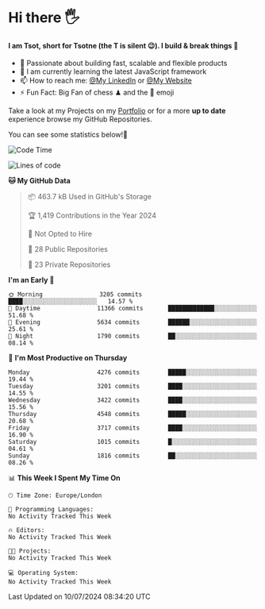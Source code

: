 # Hi there :raised_hand_with_fingers_splayed:
#### I am Tsot, short for Tsotne (the T is silent :wink:). I build & break things :space_invader:
- :telescope: Passionate about building fast, scalable and flexible products
- :seedling: I am currently learning the latest JavaScript framework 
- :mailbox: How to reach me: [@My LinkedIn](https://www.linkedin.com/in/tsotne-gvadzabia/) or [@My Website](https://tsotne.co.uk/contact)
- :zap: Fun Fact: Big Fan of chess ♟ and the 👾 emoji

Take a look at my Projects on my [Portfolio](https://tsotne.co.uk/) or for a more **up to date** experience browse my GitHub Repositories.

You can see some statistics below!:space_invader:
<!--START_SECTION:waka-->
![Code Time](http://img.shields.io/badge/Code%20Time-761%20hrs%202%20mins-blue)

![Lines of code](https://img.shields.io/badge/From%20Hello%20World%20I%27ve%20Written-7.5%20million%20lines%20of%20code-blue)

**🐱 My GitHub Data** 

> 📦 463.7 kB Used in GitHub's Storage 
 > 
> 🏆 1,419 Contributions in the Year 2024
 > 
> 🚫 Not Opted to Hire
 > 
> 📜 28 Public Repositories 
 > 
> 🔑 23 Private Repositories 
 > 
**I'm an Early 🐤** 

```text
🌞 Morning                3205 commits        ████░░░░░░░░░░░░░░░░░░░░░   14.57 % 
🌆 Daytime                11366 commits       █████████████░░░░░░░░░░░░   51.68 % 
🌃 Evening                5634 commits        ██████░░░░░░░░░░░░░░░░░░░   25.61 % 
🌙 Night                  1790 commits        ██░░░░░░░░░░░░░░░░░░░░░░░   08.14 % 
```
📅 **I'm Most Productive on Thursday** 

```text
Monday                   4276 commits        █████░░░░░░░░░░░░░░░░░░░░   19.44 % 
Tuesday                  3201 commits        ████░░░░░░░░░░░░░░░░░░░░░   14.55 % 
Wednesday                3422 commits        ████░░░░░░░░░░░░░░░░░░░░░   15.56 % 
Thursday                 4548 commits        █████░░░░░░░░░░░░░░░░░░░░   20.68 % 
Friday                   3717 commits        ████░░░░░░░░░░░░░░░░░░░░░   16.90 % 
Saturday                 1015 commits        █░░░░░░░░░░░░░░░░░░░░░░░░   04.61 % 
Sunday                   1816 commits        ██░░░░░░░░░░░░░░░░░░░░░░░   08.26 % 
```


📊 **This Week I Spent My Time On** 

```text
🕑︎ Time Zone: Europe/London

💬 Programming Languages: 
No Activity Tracked This Week

🔥 Editors: 
No Activity Tracked This Week

🐱‍💻 Projects: 
No Activity Tracked This Week

💻 Operating System: 
No Activity Tracked This Week
```


 Last Updated on 10/07/2024 08:34:20 UTC
<!--END_SECTION:waka-->
